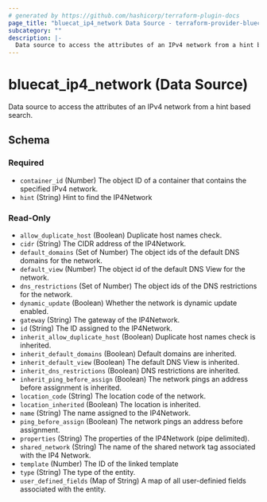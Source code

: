 ```yaml
---
# generated by https://github.com/hashicorp/terraform-plugin-docs
page_title: "bluecat_ip4_network Data Source - terraform-provider-bluecat"
subcategory: ""
description: |-
  Data source to access the attributes of an IPv4 network from a hint based search.
---
```


# bluecat_ip4_network (Data Source)

Data source to access the attributes of an IPv4 network from a hint based search.



<!-- schema generated by tfplugindocs -->
## Schema

### Required

- `container_id` (Number) The object ID of a container that contains the specified IPv4 network.
- `hint` (String) Hint to find the IP4Network

### Read-Only

- `allow_duplicate_host` (Boolean) Duplicate host names check.
- `cidr` (String) The CIDR address of the IP4Network.
- `default_domains` (Set of Number) The object ids of the default DNS domains for the network.
- `default_view` (Number) The object id of the default DNS View for the network.
- `dns_restrictions` (Set of Number) The object ids of the DNS restrictions for the network.
- `dynamic_update` (Boolean) Whether the network is dynamic update enabled.
- `gateway` (String) The gateway of the IP4Network.
- `id` (String) The ID assigned to the IP4Network.
- `inherit_allow_duplicate_host` (Boolean) Duplicate host names check is inherited.
- `inherit_default_domains` (Boolean) Default domains are inherited.
- `inherit_default_view` (Boolean) The default DNS View is inherited.
- `inherit_dns_restrictions` (Boolean) DNS restrictions are inherited.
- `inherit_ping_before_assign` (Boolean) The network pings an address before assignment is inherited.
- `location_code` (String) The location code of the network.
- `location_inherited` (Boolean) The location is inherited.
- `name` (String) The name assigned to the IP4Network.
- `ping_before_assign` (Boolean) The network pings an address before assignment.
- `properties` (String) The properties of the IP4Network (pipe delimited).
- `shared_network` (String) The name of the shared network tag associated with the IP4 Network.
- `template` (Number) The ID of the linked template
- `type` (String) The type of the entity.
- `user_defined_fields` (Map of String) A map of all user-definied fields associated with the entity.
